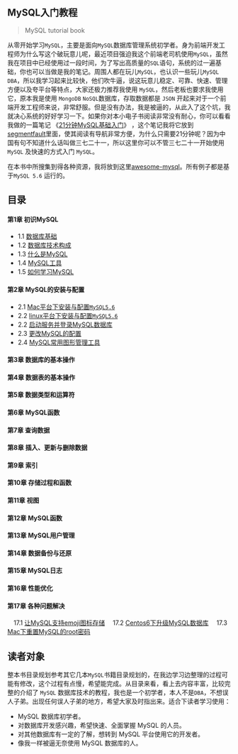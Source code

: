 MySQL入门教程
--- 

> MySQL tutorial book

从零开始学习`MySQL`，主要是面向`MySQL`数据库管理系统初学者。身为前端开发工程师为什么写这个破玩意儿呢，最近项目强迫我这个前端老司机使用`MySQL`，虽然我在项目中已经使用过一段时间，为了写出高质量的`SQL`语句，系统的过一遍基础，你也可以当做是我的笔记。周围人都在玩儿`MySQL`，也认识一些玩儿`MySQL DBA`，所以我学习起来比较快，他们吹牛逼，说这玩意儿稳定、可靠、快速、管理方便以及夸平台等特点，大家还极力推荐我使用 `MySQL`，然后老板也要求我使用它，原本我是使用 `MongoDB` `NoSQL`数据库，存取数据都是 `JSON` 开起来对于一个前端开发工程师来说，非常舒服。但是没有办法，我是被逼的，从此入了这个坑，我就决心系统的好好学习一下。如果你对本小电子书阅读非常没有耐心，你可以看看我做的一篇笔记 《[21分钟MySQL基础入门](21-minutes-MySQL-basic-entry.md)》 ，这个笔记我将它放到[segmentfault](https://segmentfault.com/a/1190000006876419)里面，使其阅读有导航非常方便，为什么只需要21分钟呢？因为中国有句不知道什么话叫做三七二十一，所以这里你可以不管三七二十一开始使用 `MySQL` 及快速的方式入门 `MySQL`。

在本书中所搜集到得各种资源，我将放到这里[awesome-mysql](awesome-mysql.md)。所有例子都是基于`MySQL 5.6` 运行的。


## 目录

#### 第1章 初识MySQL

- 1.1 [数据库基础](#)
- 1.2 [数据库技术构成](#)
- 1.3 [什么是MySQL](#)
- 1.4 [MySQL工具](#)
- 1.5 [如何学习MySQL](#)

#### 第2章 MySQL的安装与配置

- 2.1 [Mac平台下安装与配置`MySQL5.6`](#)
- 2.2 [linux平台下安装与配置`MySQL5.6`](#)
- 2.2 [启动服务并登录MySQL数据库](#)
- 2.3 [更改MySQL的配置](#)
- 2.4 [MySQL常用图形管理工具](#)

#### 第3章 数据库的基本操作

#### 第4章 数据表的基本操作

#### 第5章 数据类型和运算符

#### 第6章 MySQL函数

#### 第7章 查询数据

#### 第8章 插入、更新与删除数据

#### 第9章 索引

#### 第10章 存储过程和函数

#### 第11章 视图

#### 第12章 MySQL函数

#### 第13章 MySQL用户管理

#### 第14章 数据备份与还原

#### 第15章 MySQL日志

#### 第16章 性能优化

#### 第17章 各种问题解决

　17.1 [让MySQL支持emoji图标存储](chapter17/1.1.md)
　17.2 [Centos6下升级MySQL数据库](chapter17/1.2.md)
　17.3 [Mac下重置MySQL的root密码](chapter17/1.3.md)

## 读者对象

整本书目录规划参考其它几本`MySQL`书籍目录规划的，在我边学习边整理的过程可能有修改，这个过程有点慢，希望能完成。从目录来看，看上去内容丰富，比较完整的介绍了 `MySQL` 数据库技术的教程，我也是一个初学者，本人不是`DBA`，不想误人子弟。出现任何误人子弟的地方，希望大家及时指出来。适合下读者学习使用：

- MySQL 数据库初学者。
- 对数据库开发感兴趣，希望快速、全面掌握 MySQL 的人员。
- 对其他数据库有一定的了解，想转到 MySQL 平台使用它的开发者。
- 像我一样被逼无奈使用 MySQL 数据库的人。